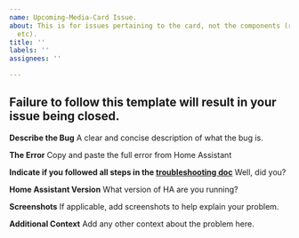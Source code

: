 ```yaml
---
name: Upcoming-Media-Card Issue.
about: This is for issues pertaining to the card, not the components (radarr, sonarr,
  etc).
title: ''
labels: ''
assignees: ''

---
```


## Failure to follow this template will result in your issue being closed.

**Describe the Bug**
A clear and concise description of what the bug is.

**The Error**
Copy and paste the full error from Home Assistant

**Indicate if you followed all steps in the [troubleshooting doc](https://github.com/custom-cards/upcoming-media-card/blob/master/troubleshooting.md)**
Well, did you?

**Home Assistant Version**
What version of HA are you running?

**Screenshots**
If applicable, add screenshots to help explain your problem.

**Additional Context**
Add any other context about the problem here.
